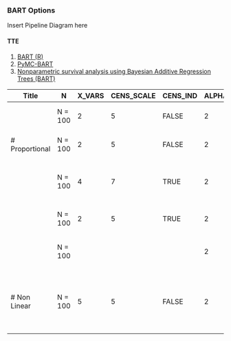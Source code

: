 ### BART Options

Insert Pipeline Diagram here

#### TTE
1. [BART (R)](https://www.rdocumentation.org/packages/BART/versions/2.9.4)
2. [PyMC-BART](https://github.com/pymc-devs/pymc-bart)
3. [Nonparametric survival analysis using Bayesian Additive Regression Trees (BART)](https://www.ncbi.nlm.nih.gov/pmc/articles/PMC4899272/)

|Title|N |X_VARS|CENS_SCALE|CENS_IND|ALPHA|ALPHA_F|LAMBDA|
|-------|----|-----|-----|----|-----|------|-------|
||N = 100|2|5|FALSE|2||"np.exp(2 + 0.4*(x_mat[:,0] + x_mat[:,1]))"|
|# Proportional|N = 100|2|5|FALSE|2||"np.exp(2 + 0.4*(x_mat[:,0] + x_mat[:,1]))"|
||N = 100|4|7|TRUE|2||"np.exp(2 + 0.3*(x_mat[:,0] + x_mat[:,1] + x_mat[:,2] + 2* x_mat[:,3]))"|
||N = 100|2|5|TRUE|2|"1 + 2 * x_mat[:,0]"|"np.exp(2 + 0.4*(3 * x_mat[:,0] +  x_mat[:,1]))"|
||N = 100||||2|"1 + (1.5 * x_mat[:,0]) + x_mat[:,1]"|"np.exp(2 + 0.2*(3 * x_mat[:,0] - 1.2*x_mat[:,1] + 2*x_mat[:,2]))"|
|# Non Linear|N = 100|5|5|FALSE|2|"1 + (1.5 * x_mat[:,0]) + x_mat[:,1]"|"np.exp(1 + 0.2*x_mat[:,0] + 0.3*x_mat[:,1] + 0.8*np.sin(x_mat[:,0] * x_mat[:,1]) + np.power((x_mat[:,2] - 0.5),2))"|